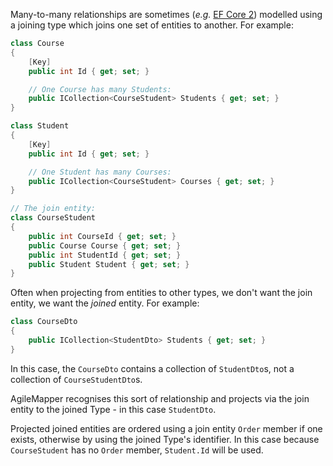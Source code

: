 Many-to-many relationships are sometimes (_e.g._ [EF Core 2](https://www.learnentityframeworkcore.com/configuration/many-to-many-relationship-configuration)) modelled using a joining type which joins one set of entities to another. For example:

```cs
class Course
{
    [Key]
    public int Id { get; set; }

    // One Course has many Students:
    public ICollection<CourseStudent> Students { get; set; }
}

class Student
{
    [Key]
    public int Id { get; set; }

    // One Student has many Courses:
    public ICollection<CourseStudent> Courses { get; set; }
}

// The join entity:
class CourseStudent
{
    public int CourseId { get; set; }
    public Course Course { get; set; }
    public int StudentId { get; set; }
    public Student Student { get; set; }
}
```

Often when projecting from entities to other types, we don't want the join entity, we want the _joined_ entity. For example:

```cs
class CourseDto
{
    public ICollection<StudentDto> Students { get; set; }
}
```

In this case, the `CourseDto` contains a collection of `StudentDto`s, not a collection of `CourseStudentDto`s.

AgileMapper recognises this sort of relationship and projects via the join entity to the joined Type - in this case `StudentDto`.

Projected joined entities are ordered using a join entity `Order` member if one exists, otherwise by using the joined Type's identifier. In this case because `CourseStudent` has no `Order` member, `Student.Id` will be used.